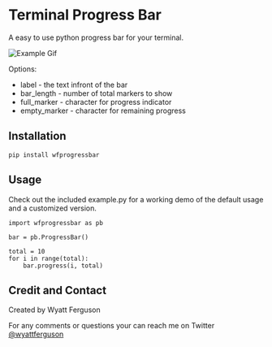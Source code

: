 # Terminal Progress Bar
A easy to use python progress bar for your terminal.

![Example Gif](https://media.giphy.com/media/UUnB14M9E9cP906hA6/giphy.gif)

Options:
* label - the text infront of the bar
* bar_length - number of total markers to show
* full_marker - character for progress indicator
* empty_marker - character for remaining progress

## Installation 

    pip install wfprogressbar

## Usage

Check out the included example.py for a working demo of the default usage and a customized version.

```
import wfprogressbar as pb

bar = pb.ProgressBar()

total = 10
for i in range(total):
    bar.progress(i, total)

```

## Credit and Contact

Created by Wyatt Ferguson

For any comments or questions your can reach me on Twitter [@wyattferguson](https://twitter.com/wyattferguson)